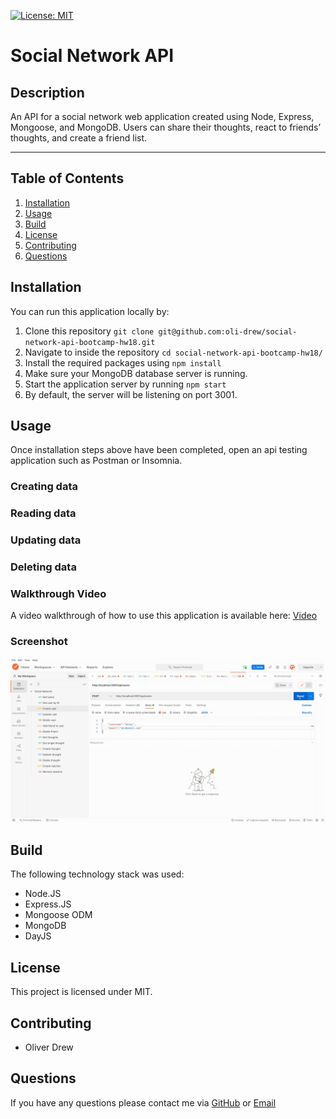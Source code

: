 [![License: MIT](https://img.shields.io/badge/License-MIT-yellow.svg)](https://opensource.org/licenses/MIT)

# Social Network API

## Description

An API for a social network web application created using Node, Express, Mongoose, and MongoDB. Users can share their thoughts, react to friends’ thoughts, and create a friend list.

---

## Table of Contents

1. [Installation](#installation)
2. [Usage](#usage)
3. [Build](#build)
4. [License](#license)
5. [Contributing](#contributing)
6. [Questions](#questions)

## Installation

You can run this application locally by:

1. Clone this repository `git clone git@github.com:oli-drew/social-network-api-bootcamp-hw18.git`
2. Navigate to inside the repository `cd social-network-api-bootcamp-hw18/`
3. Install the required packages using `npm install`
4. Make sure your MongoDB database server is running.
5. Start the application server by running `npm start`
6. By default, the server will be listening on port 3001.

## Usage

Once installation steps above have been completed, open an api testing application such as Postman or Insomnia.

### Creating data

### Reading data

### Updating data

### Deleting data

### Walkthrough Video

A video walkthrough of how to use this application is available here: [Video](https://drive.google.com/file/d/18GcgNkAMK_CMe8heKCILexc3MLXiucvU/view?usp=sharing)

### Screenshot

![Post Request Example](./assets/social-network-api.gif)

## Build

The following technology stack was used:

- Node.JS
- Express.JS
- Mongoose ODM
- MongoDB
- DayJS

## License

This project is licensed under MIT.

## Contributing

- Oliver Drew

## Questions

If you have any questions please contact me via [GitHub](https://github.com/oli-drew) or [Email](mailto:oli-webdev@protonmail.com)
